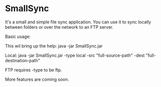 # SmallSync

It's a small and simple file sync application.
You can use it to sync locally between folders or over the network to an FTP server.

Basic usage:

This wil bring up the help:
java -jar SmallSync.jar

Local: java -jar SmallSync.jar -type local -src "full-source-path" -dest "full-destination-path"

FTP requires -type to be ftp.

More features are coming soon.

